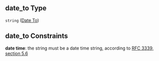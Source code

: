 ## date_to Type

`string` ([Date To](iea43_wra_data_model-definitions-date-to.md))

## date_to Constraints

**date time**: the string must be a date time string, according to [RFC 3339, section 5.6](https://tools.ietf.org/html/rfc3339 "check the specification")
